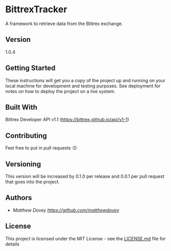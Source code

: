 # BittrexTracker
A framework to retrieve data from the Bittrex exchange.

## Version

1.0.4

## Getting Started

These instructions will get you a copy of the project up and running on your local machine for development and testing purposes. See deployment for notes on how to deploy the project on a live system.

## Built With
Bittrex Developer API v1.1 (https://bittrex.github.io/api/v1-1)

## Contributing

Feel free to put in pull requests :D

## Versioning

This version will be increased by 0.1.0 per release and 0.0.1 per pull request that goes into the project.

## Authors

* *Matthew Dovey* *https://github.com/matthewdovey*

## License

This project is licensed under the MIT License - see the [LICENSE.md](LICENSE.md) file for details
